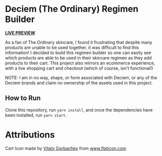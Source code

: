 # Deciem (The Ordinary) Regimen Builder

[**LIVE PREVIEW**](https://focused-lamarr-02a536.netlify.app/)

As a fan of The Ordinary skincare, I found it frustrating that despite many products are unable to be used together, it was difficult to find this information! I decided to build this regimen builder so one can easily see which products are able to be used in their skincare regimen as they add products to their cart. This project also mirrors an ecommerce experience, with a live shopping cart and checkout (which of course, isn't functional!)

NOTE: I am in no way, shape, or form associated with Deciem, or any of the Deciem brands and claim no ownership of the assets used in this project.


## How to Run

Clone this repository, run `yarn install`, and once the dependencies have been installed, run `yarn start`. 

# Attributions

<div>Cart Icon made by <a href="https://www.flaticon.com/authors/vitaly-gorbachev" title="Vitaly Gorbachev">Vitaly Gorbachev</a> from <a href="https://www.flaticon.com/" title="Flaticon">www.flaticon.com</a></div>
